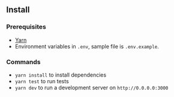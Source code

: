 ## Install

### Prerequisites

- [Yarn](https://yarnpkg.com/lang/en/docs/install/)
- Environment variables in `.env`, sample file is `.env.example`.

### Commands

- `yarn install` to install dependencies
- `yarn test` to run tests
- `yarn dev` to run a development server on `http://0.0.0.0:3000`